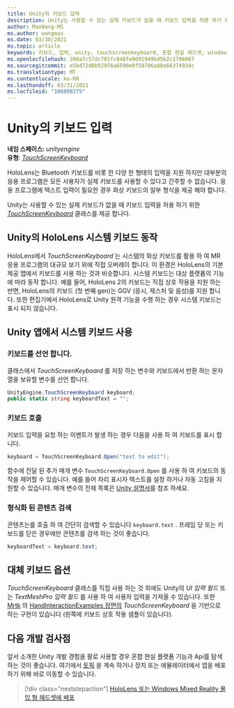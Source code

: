 ```yaml
---
title: Unity의 키보드 입력
description: Unity는 사용할 수 있는 실제 키보드가 없을 때 키보드 입력을 허용 하기 위한 TouchScreenKeyboard 클래스를 제공 합니다.
author: MaxWang-MS
ms.author: wangmax
ms.date: 03/30/2021
ms.topic: article
keywords: 키보드, 입력, unity, touchscreenkeyboard, 혼합 현실 헤드셋, windows mixed reality 헤드셋, 가상 현실 헤드셋, HoloLens, HoloLens 2
ms.openlocfilehash: 398a7c57dc701fc848fe9091949b45b2c1796987
ms.sourcegitcommit: e5bd72d8b92976a6590e0f59706a88e66374934c
ms.translationtype: MT
ms.contentlocale: ko-KR
ms.lasthandoff: 03/31/2021
ms.locfileid: "106098275"
---
```

# <a name="keyboard-input-in-unity"></a>Unity의 키보드 입력

**네임 스페이스:** *unityengine*<br>
 **유형**: *[TouchScreenKeyboard](https://docs.unity3d.com/ScriptReference/TouchScreenKeyboard.html)*

HoloLens는 Bluetooth 키보드를 비롯 한 다양 한 형태의 입력을 지원 하지만 대부분의 응용 프로그램은 모든 사용자가 실제 키보드를 사용할 수 있다고 간주할 수 없습니다. 응용 프로그램에 텍스트 입력이 필요한 경우 화상 키보드의 일부 형식을 제공 해야 합니다.

Unity는 사용할 수 있는 실제 키보드가 없을 때 키보드 입력을 허용 하기 위한 *[TouchScreenKeyboard](https://docs.unity3d.com/ScriptReference/TouchScreenKeyboard.html)* 클래스를 제공 합니다.

## <a name="hololens-system-keyboard-behavior-in-unity"></a>Unity의 HoloLens 시스템 키보드 동작

HoloLens에서 *TouchScreenKeyboard* 는 시스템의 화상 키보드를 활용 하 여 MR 응용 프로그램의 대규모 보기 위에 직접 오버레이 합니다. 이 환경은 HoloLens의 기본 제공 앱에서 키보드를 사용 하는 것과 비슷합니다. 시스템 키보드는 대상 플랫폼의 기능에 따라 동작 합니다. 예를 들어, HoloLens 2의 키보드는 직접 상호 작용을 지원 하는 반면, HoloLens의 키보드 (첫 번째 gen)는 GGV (응시, 제스처 및 음성)를 지원 합니다. 또한 편집기에서 HoloLens로 Unity 원격 기능을 수행 하는 경우 시스템 키보드는 표시 되지 않습니다.

## <a name="using-the-system-keyboard-in-your-unity-app"></a>Unity 앱에서 시스템 키보드 사용

### <a name="declare-the-keyboard"></a>키보드를 선언 합니다.

클래스에서 *TouchScreenKeyboard* 를 저장 하는 변수와 키보드에서 반환 하는 문자열을 보유할 변수를 선언 합니다.

```cs
UnityEngine.TouchScreenKeyboard keyboard;
public static string keyboardText = "";
```

### <a name="invoke-the-keyboard"></a>키보드 호출

키보드 입력을 요청 하는 이벤트가 발생 하는 경우 다음을 사용 하 여 키보드를 표시 합니다.

```cs
keyboard = TouchScreenKeyboard.Open("text to edit");
```

함수에 전달 된 추가 매개 변수 `TouchScreenKeyboard.Open` 를 사용 하 여 키보드의 동작을 제어할 수 있습니다. 예를 들어 자리 표시자 텍스트를 설정 하거나 자동 고침을 지원할 수 있습니다. 매개 변수의 전체 목록은 [Unity 설명서](https://docs.unity3d.com/ScriptReference/TouchScreenKeyboard.Open.html)를 참조 하세요.

### <a name="retrieve-typed-contents"></a>형식화 된 콘텐츠 검색

콘텐츠는를 호출 하 여 간단히 검색할 수 있습니다 `keyboard.text` . 프레임 당 또는 키보드를 닫은 경우에만 콘텐츠를 검색 하는 것이 좋습니다.

```cs
keyboardText = keyboard.text;
```

## <a name="alternative-keyboard-options"></a>대체 키보드 옵션

*TouchScreenKeyboard* 클래스를 직접 사용 하는 것 외에도 Unity의 *UI 입력 필드* 또는 *TextMeshPro 입력 필드* 를 사용 하 여 사용자 입력을 가져올 수 있습니다. 또한 [Mrtk](/windows/mixed-reality/mrtk-unity) 의 [HandInteractionExamples 장면의](/windows/mixed-reality/mrtk-unity/features/example-scenes/hand-interaction-examples) *TouchScreenKeyboard* 을 기반으로 하는 구현이 있습니다 (왼쪽에 키보드 상호 작용 샘플이 있습니다).

## <a name="next-development-checkpoint"></a>다음 개발 검사점

앞서 소개한 Unity 개발 경험을 팔로 사용할 경우 혼합 현실 플랫폼 기능과 Api를 탐색 하는 것이 좋습니다. 여기에서 [토픽](unity-development-overview.md#3-advanced-features) 을 계속 하거나 장치 또는 에뮬레이터에서 앱을 배포 하기 위해 바로 이동할 수 있습니다.

> [!div class="nextstepaction"]
> [HoloLens 또는 Windows Mixed Reality 몰입 형 헤드셋에 배포](../platform-capabilities-and-apis/using-visual-studio.md)
